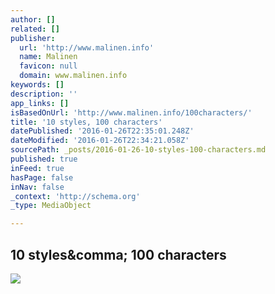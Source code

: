 ```yaml
---
author: []
related: []
publisher:
  url: 'http://www.malinen.info'
  name: Malinen
  favicon: null
  domain: www.malinen.info
keywords: []
description: ''
app_links: []
isBasedOnUrl: 'http://www.malinen.info/100characters/'
title: '10 styles, 100 characters'
datePublished: '2016-01-26T22:35:01.248Z'
dateModified: '2016-01-26T22:34:21.058Z'
sourcePath: _posts/2016-01-26-10-styles-100-characters.md
published: true
inFeed: true
hasPage: false
inNav: false
_context: 'http://schema.org'
_type: MediaObject

---
```

<article style=""><h1>10 styles&amp;comma; 100 characters</h1><img src="http://www.malinen.info/100characters/10styles_100characters.jpg" /></article>